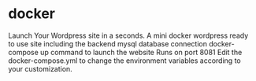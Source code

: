 # docker
Launch Your Wordpress site in a seconds.
A mini docker wordpress ready to use site including the backend mysql database connection
docker-compose up command to launch the website
Runs on port 8081
Edit the docker-compose.yml to change the environment variables according to your customization.

